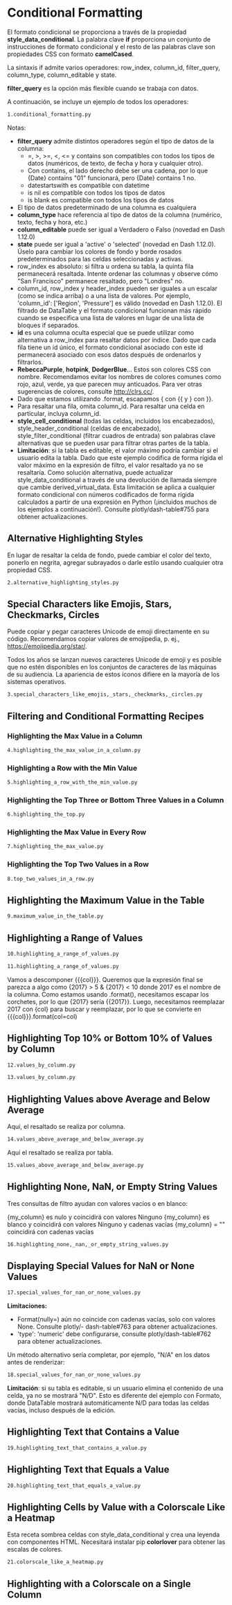 # Conditional Formatting

El formato condicional se proporciona a través de la propiedad **style_data_conditional**. La palabra clave **if** proporciona un conjunto de instrucciones de formato condicional y el resto de las palabras clave son propiedades CSS con formato **camelCased**.

La sintaxis if admite varios operadores: row_index, column_id, filter_query, column_type, column_editable y state.

**filter_query** es la opción más flexible cuando se trabaja con datos.

A continuación, se incluye un ejemplo de todos los operadores:

```bash
1.conditional_formatting.py
```
Notas:

- **filter_query** admite distintos operadores según el tipo de datos de la columna:
    - =, >, >=, <, <= y contains son compatibles con todos los tipos de datos (numéricos, de texto, de fecha y hora y cualquier otro).
    - Con contains, el lado derecho debe ser una cadena, por lo que {Date} contains "01" funcionará, pero {Date} contains 1 no.
    - datestartswith es compatible con datetime
    - is nil es compatible con todos los tipos de datos
    - is blank es compatible con todos los tipos de datos
- El tipo de datos predeterminado de una columna es cualquiera
- **column_type** hace referencia al tipo de datos de la columna (numérico, texto, fecha y hora, etc.)
- **column_editable** puede ser igual a Verdadero o Falso (novedad en Dash 1.12.0)
- **state** puede ser igual a 'active' o 'selected' (novedad en Dash 1.12.0). Úselo para cambiar los colores de fondo y borde rosados ​​predeterminados para las celdas seleccionadas y activas.
- row_index es absoluto: si filtra u ordena su tabla, la quinta fila permanecerá resaltada. Intente ordenar las columnas y observe cómo "San Francisco" permanece resaltado, pero "Londres" no.
- column_id, row_index y header_index pueden ser iguales a un escalar (como se indica arriba) o a una lista de valores. Por ejemplo, 'column_id': ['Region', 'Pressure'] es válido (novedad en Dash 1.12.0). El filtrado de DataTable y el formato condicional funcionan más rápido cuando se especifica una lista de valores en lugar de una lista de bloques if separados.
- **id** es una columna oculta especial que se puede utilizar como alternativa a row_index para resaltar datos por índice. Dado que cada fila tiene un id único, el formato condicional asociado con este id permanecerá asociado con esos datos después de ordenarlos y filtrarlos.
- **RebeccaPurple**, **hotpink**, **DodgerBlue**... Estos son colores CSS con nombre. Recomendamos evitar los nombres de colores comunes como rojo, azul, verde, ya que parecen muy anticuados. Para ver otras sugerencias de colores, consulte http://clrs.cc/.
- Dado que estamos utilizando .format, escapamos { con \{{ y } con \}}.
- Para resaltar una fila, omita column_id. Para resaltar una celda en particular, incluya column_id.
- **style_cell_conditional** (todas las celdas, incluidos los encabezados), style_header_conditional (celdas de encabezado), style_filter_conditional (filtrar cuadros de entrada) son palabras clave alternativas que se pueden usar para filtrar otras partes de la tabla.
- **Limitación**: si la tabla es editable, el valor máximo podría cambiar si el usuario edita la tabla. Dado que este ejemplo codifica de forma rígida el valor máximo en la expresión de filtro, el valor resaltado ya no se resaltaría. Como solución alternativa, puede actualizar style_data_conditional a través de una devolución de llamada siempre que cambie derived_virtual_data. Esta limitación se aplica a cualquier formato condicional con números codificados de forma rígida calculados a partir de una expresión en Python (¡incluidos muchos de los ejemplos a continuación!). Consulte plotly/dash-table#755 para obtener actualizaciones.

## Alternative Highlighting Styles

En lugar de resaltar la celda de fondo, puede cambiar el color del texto, ponerlo en negrita, agregar subrayados o darle estilo usando cualquier otra propiedad CSS.

```bash
2.alternative_highlighting_styles.py
```

## Special Characters like Emojis, Stars, Checkmarks, Circles

Puede copiar y pegar caracteres Unicode de emoji directamente en su código. Recomendamos copiar valores de emojipedia, p. ej., https://emojipedia.org/star/.

Todos los años se lanzan nuevos caracteres Unicode de emoji y es posible que no estén disponibles en los conjuntos de caracteres de las máquinas de su audiencia. La apariencia de estos íconos difiere en la mayoría de los sistemas operativos.

```bash
3.special_characters_like_emojis,_stars,_checkmarks,_circles.py
```

## Filtering and Conditional Formatting Recipes

### Highlighting the Max Value in a Column

```bash
4.highlighting_the_max_value_in_a_column.py
```

### Highlighting a Row with the Min Value

```bash
5.highlighting_a_row_with_the_min_value.py
```

### Highlighting the Top Three or Bottom Three Values in a Column

```bash
6.highlighting_the_top.py
```

### Highlighting the Max Value in Every Row

```bash
7.highlighting_the_max_value.py
```

### Highlighting the Top Two Values in a Row

```bash
8.top_two_values_in_a_row.py
```

## Highlighting the Maximum Value in the Table

```bash
9.maximum_value_in_the_table.py
```

## Highlighting a Range of Values

```bash
10.highlighting_a_range_of_values.py
```

```bash
11.highlighting_a_range_of_values.py
```

Vamos a descomponer \{{\{col}}}. Queremos que la expresión final se parezca a algo como {2017} > 5 & {2017} < 10 donde 2017 es el nombre de la columna. Como estamos usando .format(), necesitamos escapar los corchetes, por lo que {2017} sería {{2017}}. Luego, necesitamos reemplazar 2017 con {col} para buscar y reemplazar, por lo que se convierte en \{{\{col}}}.format(col=col)

## Highlighting Top 10% or Bottom 10% of Values by Column

```bash
12.values_by_column.py
```

```bash
13.values_by_column.py
```

## Highlighting Values above Average and Below Average

Aquí, el resaltado se realiza por columna.

```bash
14.values_above_average_and_below_average.py
```

Aquí el resaltado se realiza por tabla.

```bash
15.values_above_average_and_below_average.py
```

## Highlighting None, NaN, or Empty String Values

Tres consultas de filtro ayudan con valores vacíos o en blanco:

{my_column} es nulo y coincidirá con valores Ninguno
{my_column} es blanco y coincidirá con valores Ninguno y cadenas vacías
{my_column} = "" coincidirá con cadenas vacías

```bash
16.highlighting_none,_nan,_or_empty_string_values.py
```

## Displaying Special Values for NaN or None Values

```bash
17.special_values_for_nan_or_none_values.py
```

**Limitaciones:**

- Format(nully=) aún no coincide con cadenas vacías, solo con valores None. Consulte plotly/- dash-table#763 para obtener actualizaciones.
- 'type': 'numeric' debe configurarse, consulte plotly/dash-table#762 para obtener actualizaciones.

Un método alternativo sería completar, por ejemplo, "N/A" en los datos antes de renderizar:

```bash
18.special_values_for_nan_or_none_values.py
```

**Limitación**: si su tabla es editable, si un usuario elimina el contenido de una celda, ya no se mostrará "N/D". Esto es diferente del ejemplo con Formato, donde DataTable mostrará automáticamente N/D para todas las celdas vacías, incluso después de la edición.

## Highlighting Text that Contains a Value

```bash
19.highlighting_text_that_contains_a_value.py
```

## Highlighting Text that Equals a Value

```bash
20.highlighting_text_that_equals_a_value.py
```

## Highlighting Cells by Value with a Colorscale Like a Heatmap

Esta receta sombrea celdas con style_data_conditional y crea una leyenda con componentes HTML. Necesitará instalar pip **colorlover** para obtener las escalas de colores.

```bash
21.colorscale_like_a_heatmap.py
```

## Highlighting with a Colorscale on a Single Column

